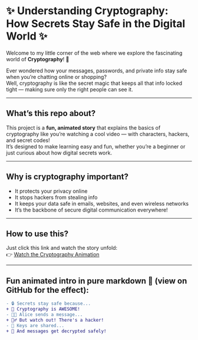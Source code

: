 # ✨ Understanding Cryptography: How Secrets Stay Safe in the Digital World ✨

Welcome to my little corner of the web where we explore the fascinating world of **Cryptography**! 🔐

Ever wondered how your messages, passwords, and private info stay safe when you’re chatting online or shopping?  
Well, cryptography is like the secret magic that keeps all that info locked tight — making sure only the right people can see it.

---

## What’s this repo about?

This project is a **fun, animated story** that explains the basics of cryptography like you’re watching a cool video — with characters, hackers, and secret codes!  
It’s designed to make learning easy and fun, whether you’re a beginner or just curious about how digital secrets work.

---

## Why is cryptography important?

- It protects your privacy online  
- It stops hackers from stealing info  
- It keeps your data safe in emails, websites, and even wireless networks  
- It’s the backbone of secure digital communication everywhere!

---

## How to use this?

Just click this link and watch the story unfold:  
👉 [Watch the Cryptography Animation](https://yechinalokesh.github.io/Yechinalokesh-cryptography-case-study/)

---

## Fun animated intro in pure markdown 🎉 (view on GitHub for the effect):

```diff
- 🔒 Secrets stay safe because...
+ 🚀 Cryptography is AWESOME!
- 👩‍💻 Alice sends a message...
+ 🕵️‍♂️ But watch out! There's a hacker!
- 🔑 Keys are shared...
+ 🎉 And messages get decrypted safely!
